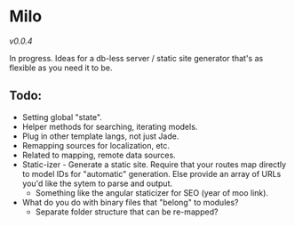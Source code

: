 Milo
====

*v0.0.4*

In progress. Ideas for a db-less server / static site generator that's as flexible as you need it to be.

Todo:
-----

* Setting global "state".
* Helper methods for searching, iterating models.
* Plug in other template langs, not just Jade.
* Remapping sources for localization, etc.
* Related to mapping, remote data sources.
* Static-izer - Generate a static site. Require that your routes map directly to model IDs for
  "automatic" generation. Else provide an array of URLs you'd like the sytem to parse and output.
  * Something like the angular staticizer for SEO (year of moo link).
* What do you do with binary files that "belong" to modules?
  * Separate folder structure that can be re-mapped?
